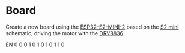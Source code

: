 # Board

Create a new board using the [ESP32-S2-MINI-2](https://www.espressif.com/sites/default/files/documentation/esp32-s2-mini-2_esp32-s2-mini-2u_datasheet_en.pdf) based on the [S2 mini](https://www.wemos.cc/en/latest/s2/s2_mini.html) schematic, driving the motor with the [DRV8836](https://www.ti.com/lit/ds/symlink/drv8836.pdf).


  EN
0 0 0
1 0 1
0 1 0
1 1 0